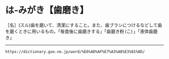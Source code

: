 # は‐みがき【歯磨き】

［名］(スル)歯を磨いて、清潔にすること。また、歯ブラシにつけるなどして歯を磨くときに用いるもの。「毎食後に歯磨きする」「歯磨き粉 (こ) 」「液体歯磨き」

---
`https://dictionary.goo.ne.jp/word/%E6%AD%AF%E7%A3%A8%E3%81%8D/`